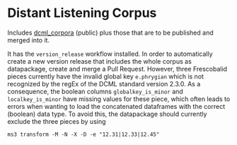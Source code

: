 # Distant Listening Corpus

Includes [dcml_corpora](https://github.com/DCMLab/dcml_corpora) (public) plus those that are to be published and merged into it. 

It has the `version_release` workflow installed. In order to automatically create a new version release that includes 
the whole corpus as datapackage, create and merge a Pull Request. However, three Frescobalid pieces currently have the 
invalid global key `e.phrygian` which is not recognized by the regEx of the DCML standard version 2.3.0. As a 
consequence, the boolean columns `globalkey_is_minor` and `localkey_is_minor` have missing values for these piece, 
which often leads to errors when wanting to load the concatenated dataframes with the correct (boolean) data type.
To avoid this, the datapackage should currently exclude the three pieces by using

    ms3 transform -M -N -X -D -e "12.31|12.33|12.45"